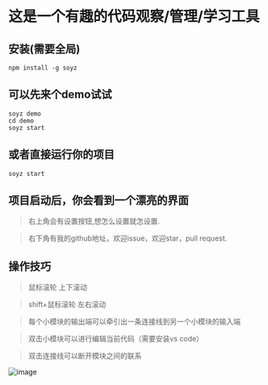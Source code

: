# 这是一个有趣的代码观察/管理/学习工具

## 安装(需要全局)
````
npm install -g soyz
````
## 可以先来个demo试试
````
soyz demo
cd demo
soyz start
````
## 或者直接运行你的项目
````
soyz start
````
## 项目启动后，你会看到一个漂亮的界面
> 右上角会有设置按钮,想怎么设置就怎设置.

> 右下角有我的github地址，欢迎issue，欢迎star，pull request.

## 操作技巧
> 鼠标滚轮           上下滚动

> shift+鼠标滚轮     左右滚动

> 每个小模块的输出端可以牵引出一条连接线到另一个小模块的输入端

> 双击小模块可以进行编辑当前代码（需要安装vs code）

> 双击连接线可以断开模块之间的联系

![image](https://github.com/fanzkday/soyz/tree/develop/img/hello.png)